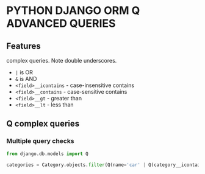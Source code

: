 # PYTHON DJANGO ORM Q ADVANCED QUERIES

## Features
complex queries. Note double underscores.
- `|` is OR
- `&` is AND
- `<field>__icontains` - case-insensitive contains
- `<field>__contains` - case-sensitive contains
- `<field>__gt` - greater than
- `<field>__lt` - less than

## Q complex queries

### Multiple query checks

```python
from django.db.models import Q

categories = Category.objects.filter(Q(name='car' | Q(category__icontains='auto'))).values()
```